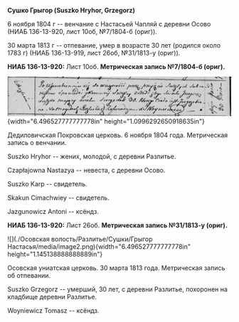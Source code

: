 **Сушко Грыгор (Suszko Hryhor, Grzegorz)**

6 ноября 1804 г -- венчание с Настасьей Чапляй с деревни Осово (НИАБ
136-13-920, лист 10об, №7/1804-б (ориг)).

30 марта 1813 г -- отпевание, умер в возрасте 30 лет (родился около 1783
г) (НИАБ 136-13-919, лист 26об, №31/1813-у (ориг)).

**НИАБ 136-13-920:** Лист 10об. **Метрическая запись №7/1804-б (ориг).**

![](./media/49ceac1da6237764a6f96fc3be4b69d867ade354.png){width="6.496527777777778in"
height="1.0996292650918635in"}

Дедиловичская Покровская церковь. 6 ноября 1804 года. Метрическая запись
о венчании.

Suszko Hryhor -- жених, молодой, с деревни Разлитье.

Czapłajowna Nastazya -- невеста, с деревни Осовo.

Suszko Karp -- свидетель.

Skakun Cimachwiey -- свидетель.

Jazgunowicz Antoni -- ксёндз.

**НИАБ 136-13-920:** Лист 26об. **Метрическая запись №31/1813-у
(ориг).**

![](./Осовская волость/Разлитье/Сушки/Грыгор Настасья/media/image2.png){width="6.496527777777778in"
height="1.145138888888889in"}

Осовская униатская церковь. 30 марта 1813 года. Метрическая запись об
отпевании.

Suszko Grzegorz -- умерший, 30 лет, с деревни Разлитье, похоронен на
кладбище деревни Разлитье.

Woyniewicz Tomasz -- ксёндз.
